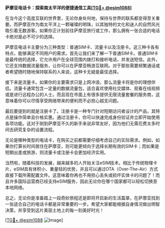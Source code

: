 **萨摩亚电话卡：探索南太平洋的便捷通信工具[[TG💪+ @esim1088](https://t.me/s/esim1088)]**

在当今这个高度互联的世界里，无论你身处何地，保持与世界的联系都变得至关重要。而萨摩亚作为南太平洋上一颗璀璨的明珠，以其独特的文化和迷人的自然风光吸引着无数游客。如果你正计划前往萨摩亚旅行或工作，那么拥有一张合适的电话卡绝对是必不可少的选择。

萨摩亚电话卡主要分为三种类型：普通SIM卡、流量卡以及注册卡。这三种卡各有特点，能够满足不同用户的需求。首先让我们来了解一下普通SIM卡。普通SIM卡是最传统的选择，它允许用户在全球范围内拨打和接听电话，并发送短信。此外，它还支持数据流量服务，让你可以在萨摩亚畅游互联网。对于那些需要频繁通话或者希望随时随地保持联系的人来说，这种卡无疑是最佳选择。

接下来是流量卡。如果你的主要需求只是上网冲浪，那么流量卡将是你的理想伴侣。流量卡通常包含一定量的数据流量包，适合喜欢使用社交媒体、观看在线视频或是进行远程办公的人士。而且现在市面上有很多提供无限流量套餐的服务商，这意味着你可以尽情享受网络带来的便利而不必担心超支问题。

最后要提到的就是注册卡了。注册卡是一种专门针对短期访问者设计的产品，其特点是操作简单且价格实惠。通过注册卡，你可以快速完成身份验证并立即开始使用各项功能。这对于刚到萨摩亚不久的新手来说非常友好，因为他们无需花费太多时间去研究复杂的设置流程。

无论是哪种类型的电话卡，在购买之前都需要仔细考虑自己的实际需求。例如，如果你打算长时间居住在萨摩亚，则可能更倾向于选择长期有效的SIM卡；而如果是短期出差或旅游，则流量卡或注册卡会更加经济实用。

当然啦，随着科技的发展，越来越多的人开始关注eSIM技术。相比于传统物理卡片，eSIM具有体积小、重量轻的优势，并且可以通过OTA（Over-The-Air）方式直接下载所需配置文件。这意味着你再也不用担心丢失或损坏实体卡的问题了！而且许多国际运营商已经支持eSIM服务，因此无论你在哪个国家都可以轻松切换至本地网络。

总之，无论你是准备踏上一段奇妙旅程还是即将开启新的生活篇章，在萨摩亚找到一张适合自己的电话卡都是非常重要的一步。希望大家都能根据自身情况做出明智决策，并享受到这片美丽土地上的每一刻美好时光！

[[TG💪+ @esim1088](https://t.me/s/esim1088) ![Image](https://i.postimg.cc/4NQfJmqS/Snipaste-2025-05-13-00-14-12.png)]